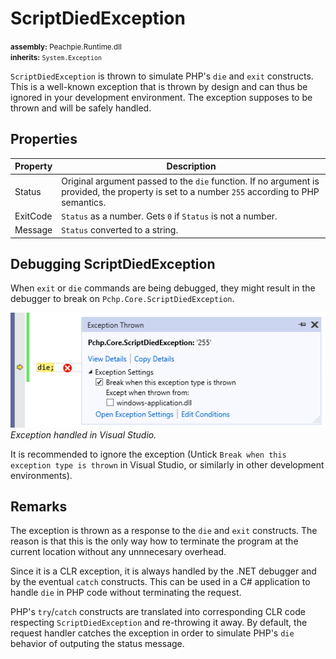 # ScriptDiedException

<small>**assembly:** Peachpie.Runtime.dll</small><br/>
<small>**inherits:** `System.Exception`</small>

`ScriptDiedException` is thrown to simulate PHP's `die` and `exit` constructs. This is a well-known exception that is thrown by design and can thus be ignored in your development environment. The exception supposes to be thrown and will be safely handled.

## Properties

Property | Description
---      | ---
Status | Original argument passed to the `die` function. If no argument is provided, the property is set to a number `255` according to PHP semantics.
ExitCode | `Status` as a number. Gets `0` if `Status` is not a number.
Message | `Status` converted to a string.

## Debugging ScriptDiedException

When `exit` or `die` commands are being debugged, they might result in the debugger to break on `Pchp.Core.ScriptDiedException`.

![](../../img/vs-scriptdiedexception.png)
*Exception handled in Visual Studio.*

It is recommended to ignore the exception (Untick `Break when this exception type is thrown` in Visual Studio, or similarly in other development environments).

## Remarks

The exception is thrown as a response to the `die` and `exit` constructs. The reason is that this is the only way how to terminate the program at the current location without any unnnecesary overhead. 

Since it is a CLR exception, it is always handled by the .NET debugger and by the eventual `catch` constructs. This can be used in a C# application to handle `die` in PHP code without terminating the request.

PHP's `try`/`catch` constructs are translated into corresponding CLR code respecting `ScriptDiedException` and re-throwing it away. By default, the request handler catches the exception in order to simulate PHP's `die` behavior of outputing the status message.
